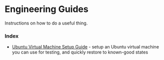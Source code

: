 # Engineering Guides
Instructions on how to do a useful thing.

### Index
- [Ubuntu Virtual Machine Setup Guide](./vm-setup.md) - setup an Ubuntu virtual machine you can use for testing, and quickly restore to known-good states
